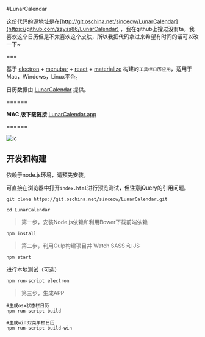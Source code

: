 #LunarCalendar

这份代码的源地址是在[http://git.oschina.net/sinceow/LunarCalendar](https://github.com/zzyss86/LunarCalendar) ，我在github上搜过没有ta，我喜欢这个日历但是不太喜欢这个皮肤，所以我把代码拿过来希望有时间的话可以改一下~

===

基于 [electron](https://github.com/atom/electron) + [menubar](https://github.com/maxogden/menubar) + [react](https://github.com/facebook/react) + [materialize](https://github.com/Dogfalo/materialize) 
构建的`工具栏日历应用`，适用于Mac，Windows，Linux平台。


日历数据由 [LunarCalendar](https://github.com/zzyss86/LunarCalendar) 提供。


======

**MAC 版下载链接** [LunarCalendar.app](http://pan.baidu.com/s/1dDB7CIH) 

======

![lc](http://i1.tietuku.com/6cc696c379811560.gif)

## 开发和构建

依赖于node.js环境，请预先安装。

可直接在浏览器中打开`index.html`进行预览测试，但注意jQuery的引用问题。

```
git clone https://git.oschina.net/sinceow/LunarCalendar.git

cd LunarCalendar
```

> 第一步，安装Node.js依赖和利用Bower下载前端依赖

```
npm install
```

> 第二步，利用Gulp构建项目并 Watch SASS 和 JS

```
npm start
```

进行本地测试（可选）

```
npm run-script electron
```

> 第三步，生成APP

```
#生成osx状态栏日历
npm run-script build

#生成win32菜单栏日历
npm run-script build-win
```